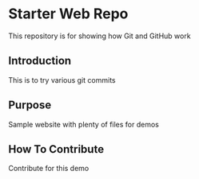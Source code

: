 # Starter Web Repo

This repository is for showing how Git and GitHub work

## Introduction

This is to try various git commits

## Purpose

Sample website with plenty of files for demos

## How To Contribute 

Contribute for this demo

